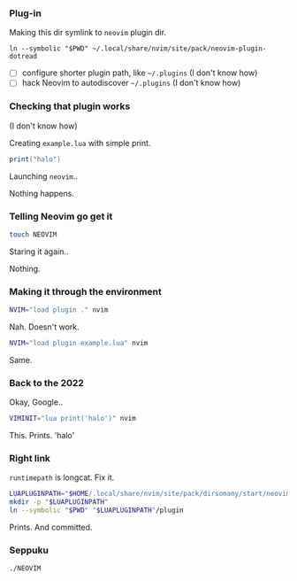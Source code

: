 
### Plug-in

Making this dir symlink to `neovim` plugin dir.
```
ln --symbolic "$PWD" ~/.local/share/nvim/site/pack/neovim-plugin-dotread
```

* [ ] configure shorter plugin path, like `~/.plugins` (I don't know how)
* [ ] hack Neovim to autodiscover `~/.plugins` (I don't know how)

### Checking that plugin works

(I don't know how)

Creating `example.lua` with simple print.
```lua
print("halo")
```

Launching `neovim`..

Nothing happens.

### Telling Neovim go get it

```sh
touch NEOVIM
```

Staring it again..

Nothing.

### Making it through the environment

```sh
NVIM="load plugin ." nvim
```

Nah. Doesn't work.

```sh
NVIM="load plugin example.lua" nvim
```

Same.

### Back to the 2022

Okay, Google..

```sh
VIMINIT="lua print('halo')" nvim
```

This. Prints. 'halo'

### Right link

`runtimepath` is longcat. Fix it.

```sh
LUAPLUGINPATH="$HOME/.local/share/nvim/site/pack/dirsomany/start/neovim-plugin-dotread"
mkdir -p "$LUAPLUGINPATH"
ln --symbolic "$PWD" "$LUAPLUGINPATH"/plugin
```

Prints. And committed.

### Seppuku

```sh
./NEOVIM
```

